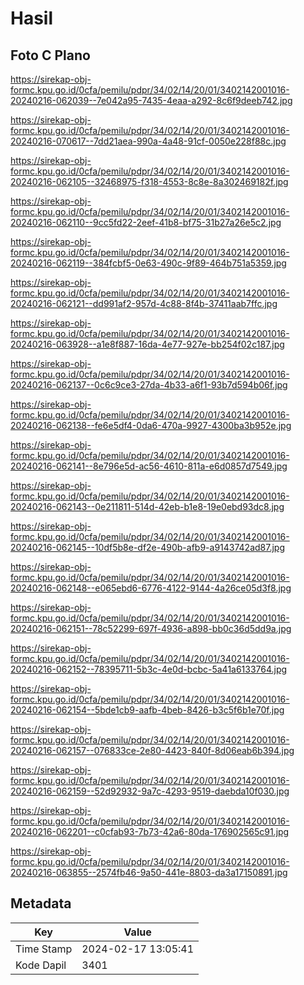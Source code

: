 # Hasil

## Foto C Plano

https://sirekap-obj-formc.kpu.go.id/0cfa/pemilu/pdpr/34/02/14/20/01/3402142001016-20240216-062039--7e042a95-7435-4eaa-a292-8c6f9deeb742.jpg

https://sirekap-obj-formc.kpu.go.id/0cfa/pemilu/pdpr/34/02/14/20/01/3402142001016-20240216-070617--7dd21aea-990a-4a48-91cf-0050e228f88c.jpg

https://sirekap-obj-formc.kpu.go.id/0cfa/pemilu/pdpr/34/02/14/20/01/3402142001016-20240216-062105--32468975-f318-4553-8c8e-8a302469182f.jpg

https://sirekap-obj-formc.kpu.go.id/0cfa/pemilu/pdpr/34/02/14/20/01/3402142001016-20240216-062110--9cc5fd22-2eef-41b8-bf75-31b27a26e5c2.jpg

https://sirekap-obj-formc.kpu.go.id/0cfa/pemilu/pdpr/34/02/14/20/01/3402142001016-20240216-062119--384fcbf5-0e63-490c-9f89-464b751a5359.jpg

https://sirekap-obj-formc.kpu.go.id/0cfa/pemilu/pdpr/34/02/14/20/01/3402142001016-20240216-062121--dd991af2-957d-4c88-8f4b-37411aab7ffc.jpg

https://sirekap-obj-formc.kpu.go.id/0cfa/pemilu/pdpr/34/02/14/20/01/3402142001016-20240216-063928--a1e8f887-16da-4e77-927e-bb254f02c187.jpg

https://sirekap-obj-formc.kpu.go.id/0cfa/pemilu/pdpr/34/02/14/20/01/3402142001016-20240216-062137--0c6c9ce3-27da-4b33-a6f1-93b7d594b06f.jpg

https://sirekap-obj-formc.kpu.go.id/0cfa/pemilu/pdpr/34/02/14/20/01/3402142001016-20240216-062138--fe6e5df4-0da6-470a-9927-4300ba3b952e.jpg

https://sirekap-obj-formc.kpu.go.id/0cfa/pemilu/pdpr/34/02/14/20/01/3402142001016-20240216-062141--8e796e5d-ac56-4610-811a-e6d0857d7549.jpg

https://sirekap-obj-formc.kpu.go.id/0cfa/pemilu/pdpr/34/02/14/20/01/3402142001016-20240216-062143--0e211811-514d-42eb-b1e8-19e0ebd93dc8.jpg

https://sirekap-obj-formc.kpu.go.id/0cfa/pemilu/pdpr/34/02/14/20/01/3402142001016-20240216-062145--10df5b8e-df2e-490b-afb9-a9143742ad87.jpg

https://sirekap-obj-formc.kpu.go.id/0cfa/pemilu/pdpr/34/02/14/20/01/3402142001016-20240216-062148--e065ebd6-6776-4122-9144-4a26ce05d3f8.jpg

https://sirekap-obj-formc.kpu.go.id/0cfa/pemilu/pdpr/34/02/14/20/01/3402142001016-20240216-062151--78c52299-697f-4936-a898-bb0c36d5dd9a.jpg

https://sirekap-obj-formc.kpu.go.id/0cfa/pemilu/pdpr/34/02/14/20/01/3402142001016-20240216-062152--78395711-5b3c-4e0d-bcbc-5a41a6133764.jpg

https://sirekap-obj-formc.kpu.go.id/0cfa/pemilu/pdpr/34/02/14/20/01/3402142001016-20240216-062154--5bde1cb9-aafb-4beb-8426-b3c5f6b1e70f.jpg

https://sirekap-obj-formc.kpu.go.id/0cfa/pemilu/pdpr/34/02/14/20/01/3402142001016-20240216-062157--076833ce-2e80-4423-840f-8d06eab6b394.jpg

https://sirekap-obj-formc.kpu.go.id/0cfa/pemilu/pdpr/34/02/14/20/01/3402142001016-20240216-062159--52d92932-9a7c-4293-9519-daebda10f030.jpg

https://sirekap-obj-formc.kpu.go.id/0cfa/pemilu/pdpr/34/02/14/20/01/3402142001016-20240216-062201--c0cfab93-7b73-42a6-80da-176902565c91.jpg

https://sirekap-obj-formc.kpu.go.id/0cfa/pemilu/pdpr/34/02/14/20/01/3402142001016-20240216-063855--2574fb46-9a50-441e-8803-da3a17150891.jpg


## Metadata

| Key        | Value               |
| ---------- | ------------------- |
| Time Stamp | 2024-02-17 13:05:41 |
| Kode Dapil | 3401                |



